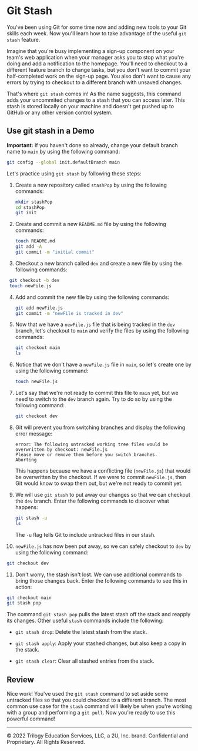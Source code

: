 # Git Stash

You've been using Git for some time now and adding new tools to your Git skills each week. Now you'll learn how to take advantage of the useful `git stash` feature.

Imagine that you're busy implementing a sign-up component on your team's web application when your manager asks you to stop what you're doing and add a notification to the homepage. You'll need to checkout to a different feature branch to change tasks, but you don't want to commit your half-completed work on the sign-up page. You also don't want to cause any errors by trying to checkout to a different branch with unsaved changes.

That's where `git stash` comes in! As the name suggests, this command adds your uncommited changes to a stash that you can access later. This stash is stored locally on your machine and doesn't get pushed up to GitHub or any other version control system.

## Use git stash in a Demo

**Important:** If you haven't done so already, change your default branch name to `main` by using the following command:

```sh
git config --global init.defaultBranch main
```

Let's practice using `git stash` by following these steps:

1. Create a new repository called `stashPop` by using the following commands:

   ```sh
   mkdir stashPop
   cd stashPop
   git init
   ```

2. Create and commit a new `README.md` file by using the following commands:

   ```sh
   touch README.md
   git add -A
   git commit -m "initial commit"
   ```

3. Checkout a new branch called `dev` and create a new file by using the following commands:

  ```sh
   git checkout -b dev
   touch newFile.js
   ```

4. Add and commit the new file by using the following commands:

   ```sh
   git add newFile.js
   git commit -m "newFile is tracked in dev"
   ```

5. Now that we have a `newFile.js` file that is being tracked in the `dev` branch, let's checkout to `main` and verify the files by using the following commands:

   ```sh
   git checkout main
   ls
   ```

6. Notice that we don't have a `newFile.js` file in `main`, so let's create one by using the following command:

   ```sh
   touch newFile.js
   ```

7. Let's say that we're not ready to commit this file to `main` yet, but we need to switch to the `dev` branch again. Try to do so by using the following command:

   ```sh
   git checkout dev
   ```

8. Git will prevent you from switching branches and display the following error message:

   ```text
   error: The following untracked working tree files would be overwritten by checkout: newFile.js
   Please move or remove them before you switch branches.
   Aborting
   ```

   This happens because we have a conflicting file (`newFile.js`) that would be overwritten by the checkout. If we were to commit `newFile.js`, then Git would know to swap them out, but we're not ready to commit yet.

9. We will use `git stash` to put away our changes so that we can checkout the `dev` branch. Enter the following commands to discover what happens:

   ```sh
   git stash -u
   ls
   ```

   The `-u` flag tells Git to include untracked files in our stash. 

10. `newFile.js` has now been put away, so we can safely checkout to `dev` by using the following command:

   ```sh
   git checkout dev
   ```

11. Don't worry, the stash isn't lost. We can use additional commands to bring those changes back. Enter the following commands to see this in action:

   ```sh
   git checkout main
   git stash pop
   ```

The command `git stash pop` pulls the latest stash off the stack and reapply its changes. Other useful `stash` commands include the following:

  * `git stash drop`: Delete the latest stash from the stack.

  * `git stash apply`: Apply your stashed changes, but also keep a copy in the stack.

  * `git stash clear`: Clear all stashed entries from the stack.

## Review

Nice work! You've used the `git stash` command to set aside some untracked files so that you could checkout to a different branch. The most common use case for the `stash` command will likely be when you're working with a group and performing a `git pull`. Now you're ready to use this powerful command!

---

© 2022 Trilogy Education Services, LLC, a 2U, Inc. brand. Confidential and Proprietary. All Rights Reserved.
